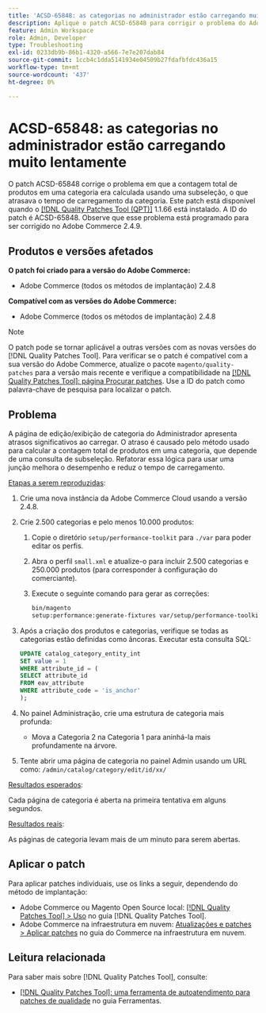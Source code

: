 ```yaml
---
title: 'ACSD-65848: as categorias no administrador estão carregando muito lentamente'
description: Aplique o patch ACSD-65848 para corrigir o problema do Adobe Commerce em que a contagem total de produtos em uma categoria foi calculada usando uma subseleção, o que atrasou o tempo de carregamento da categoria.
feature: Admin Workspace
role: Admin, Developer
type: Troubleshooting
exl-id: 0233db9b-86b1-4320-a566-7e7e207dab84
source-git-commit: 1ccb4c1dda5141934e04509b27fdafbfdc436a15
workflow-type: tm+mt
source-wordcount: '437'
ht-degree: 0%

---
```


# ACSD-65848: as categorias no administrador estão carregando muito lentamente

O patch ACSD-65848 corrige o problema em que a contagem total de produtos em uma categoria era calculada usando uma subseleção, o que atrasava o tempo de carregamento da categoria. Este patch está disponível quando o [[!DNL Quality Patches Tool (QPT)]](/help/tools/quality-patches-tool/quality-patches-tool-to-self-serve-quality-patches.md) 1.1.66 está instalado. A ID do patch é ACSD-65848. Observe que esse problema está programado para ser corrigido no Adobe Commerce 2.4.9.

## Produtos e versões afetados

**O patch foi criado para a versão do Adobe Commerce:**

* Adobe Commerce (todos os métodos de implantação) 2.4.8

**Compatível com as versões do Adobe Commerce:**

* Adobe Commerce (todos os métodos de implantação) 2.4.8

>[!NOTE]
>
>O patch pode se tornar aplicável a outras versões com as novas versões do [!DNL Quality Patches Tool]. Para verificar se o patch é compatível com a sua versão do Adobe Commerce, atualize o pacote `magento/quality-patches` para a versão mais recente e verifique a compatibilidade na [[!DNL Quality Patches Tool]: página Procurar patches](https://experienceleague.adobe.com/tools/commerce-quality-patches/index.html?lang=pt-BR). Use a ID do patch como palavra-chave de pesquisa para localizar o patch.

## Problema

A página de edição/exibição de categoria do Administrador apresenta atrasos significativos ao carregar. O atraso é causado pelo método usado para calcular a contagem total de produtos em uma categoria, que depende de uma consulta de subseleção. Refatorar essa lógica para usar uma junção melhora o desempenho e reduz o tempo de carregamento.

<u>Etapas a serem reproduzidas</u>:

1. Crie uma nova instância da Adobe Commerce Cloud usando a versão 2.4.8.
1. Crie 2.500 categorias e pelo menos 10.000 produtos:
   1. Copie o diretório `setup/performance-toolkit` para `./var` para poder editar os perfis.
   1. Abra o perfil `small.xml` e atualize-o para incluir 2.500 categorias e 250.000 produtos (para corresponder à configuração do comerciante).
   1. Execute o seguinte comando para gerar as correções:

      ```bash
      bin/magento 
      setup:performance:generate-fixtures var/setup/performance-toolkit/profiles/ce/small.xml
      ```

1. Após a criação dos produtos e categorias, verifique se todas as categorias estão definidas como âncoras. Executar esta consulta SQL:

   ```sql
   UPDATE catalog_category_entity_int 
   SET value = 1 
   WHERE attribute_id = (
   SELECT attribute_id 
   FROM eav_attribute 
   WHERE attribute_code = 'is_anchor'
   );
   ```

1. No painel Administração, crie uma estrutura de categoria mais profunda:
   * Mova a Categoria 2 na Categoria 1 para aninhá-la mais profundamente na árvore.
1. Tente abrir uma página de categoria no painel Admin usando um URL como:
   ```/admin/catalog/category/edit/id/xx/```

<u>Resultados esperados</u>:

Cada página de categoria é aberta na primeira tentativa em alguns segundos.

<u>Resultados reais</u>:

As páginas de categoria levam mais de um minuto para serem abertas.

## Aplicar o patch

Para aplicar patches individuais, use os links a seguir, dependendo do método de implantação:

* Adobe Commerce ou Magento Open Source local: [[!DNL Quality Patches Tool] > Uso](/help/tools/quality-patches-tool/usage.md) no guia [!DNL Quality Patches Tool].
* Adobe Commerce na infraestrutura em nuvem: [Atualizações e patches > Aplicar patches](https://experienceleague.adobe.com/docs/commerce-cloud-service/user-guide/develop/upgrade/apply-patches.html?lang=pt-BR) no guia do Commerce na infraestrutura em nuvem.

## Leitura relacionada

Para saber mais sobre [!DNL Quality Patches Tool], consulte:

* [[!DNL Quality Patches Tool]: uma ferramenta de autoatendimento para patches de qualidade](/help/tools/quality-patches-tool/quality-patches-tool-to-self-serve-quality-patches.md) no guia Ferramentas.

